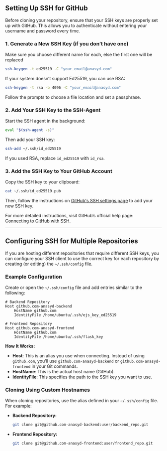 ## Setting Up SSH for GitHub

Before cloning your repository, ensure that your SSH keys are properly set up with GitHub. This allows you to authenticate without entering your username and password every time.

### 1. Generate a New SSH Key (if you don’t have one)

Make sure you choose different name for each, else the first one will be replaced
```sh
ssh-keygen -t ed25519 -C "your_email@anasyd.com"
```

If your system doesn’t support Ed25519, you can use RSA:

```sh
ssh-keygen -t rsa -b 4096 -C "your_email@anasyd.com"
```

Follow the prompts to choose a file location and set a passphrase.

### 2. Add Your SSH Key to the SSH-Agent

Start the SSH agent in the background:

```sh
eval "$(ssh-agent -s)"
```

Then add your SSH key:

```sh
ssh-add ~/.ssh/id_ed25519
```

If you used RSA, replace `id_ed25519` with `id_rsa`.

### 3. Add the SSH Key to Your GitHub Account

Copy the SSH key to your clipboard:

```sh
cat ~/.ssh/id_ed25519.pub
```

Then, follow the instructions on [GitHub's SSH settings page](https://docs.github.com/en/authentication/connecting-to-github-with-ssh) to add your new SSH key.

For more detailed instructions, visit GitHub’s official help page:  
[Connecting to GitHub with SSH](https://docs.github.com/en/authentication/connecting-to-github-with-ssh).

---

## Configuring SSH for Multiple Repositories

If you are hosting different repositories that require different SSH keys, you can configure your SSH client to use the correct key for each repository by creating (or editing) the `~/.ssh/config` file.

### Example Configuration

Create or open the `~/.ssh/config` file and add entries similar to the following:

```plaintext
# Backend Repository
Host github.com-anasyd-backend
    HostName github.com
    IdentityFile /home/ubuntu/.ssh/ejs_key_ed25519

# Frontend Repository
Host github.com-anasyd-frontend
    HostName github.com
    IdentityFile /home/ubuntu/.ssh/flask_key
```

**How It Works:**

- **Host**: This is an alias you use when connecting. Instead of using `github.com`, you’ll use `github.com-anasyd-backend` or `github.com-anasyd-frontend` in your Git commands.
- **HostName**: This is the actual host name (GitHub).
- **IdentityFile**: This specifies the path to the SSH key you want to use.

### Cloning Using Custom Hostnames

When cloning repositories, use the alias defined in your `~/.ssh/config` file. For example:

- **Backend Repository:**
    
    ```sh
    git clone git@github.com-anasyd-backend:user/backend_repo.git
    ```
    
- **Frontend Repository:**
    
    ```sh
    git clone git@github.com-anasyd-frontend:user/frontend_repo.git
    ```
    
